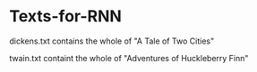 # Texts-for-RNN

dickens.txt contains the whole of "A Tale of Two Cities"

twain.txt containt the whole of "Adventures of Huckleberry Finn"
